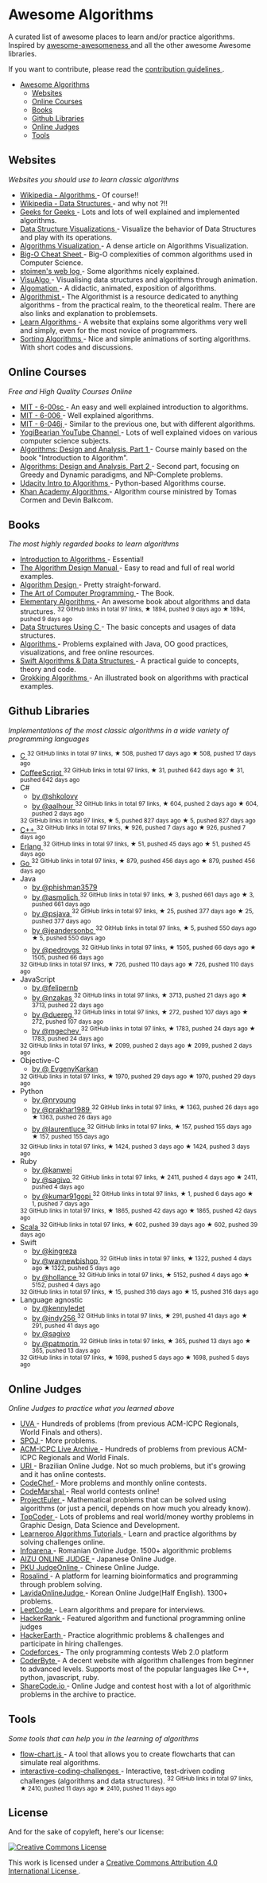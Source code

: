 <h1>
 Awesome Algorithms
</h1>
<p>
 A curated list of awesome places to learn and/or practice algorithms.
Inspired by
 <a href="https://github.com/bayandin/awesome-awesomeness">
  awesome-awesomeness
 </a>
 and all the other awesome Awesome libraries.
</p>
<p>
 If you want to contribute, please read the
 <a href="https://github.com/tayllan/awesome-algorithms/blob/master/CONTRIBUTING.md">
  contribution guidelines
 </a>
 .
</p>
<ul>
 <li>
  <a href="#awesome-algorithms">
   Awesome Algorithms
  </a>
  <ul>
   <li>
    <a href="#websites">
     Websites
    </a>
   </li>
   <li>
    <a href="#online-courses">
     Online Courses
    </a>
   </li>
   <li>
    <a href="#books">
     Books
    </a>
   </li>
   <li>
    <a href="#github-libraries">
     Github Libraries
    </a>
   </li>
   <li>
    <a href="#online-judges">
     Online Judges
    </a>
   </li>
   <li>
    <a href="#tools">
     Tools
    </a>
   </li>
  </ul>
 </li>
</ul>
<h2>
 Websites
</h2>
<p>
 <em>
  Websites you should use to learn classic algorithms
 </em>
</p>
<ul>
 <li>
  <a href="https://en.wikipedia.org/wiki/List_of_algorithms">
   Wikipedia - Algorithms
  </a>
  - Of course!!
 </li>
 <li>
  <a href="https://en.wikipedia.org/wiki/List_of_data_structures">
   Wikipedia - Data Structures
  </a>
  - and why not ?!!
 </li>
 <li>
  <a href="http://www.geeksforgeeks.org/fundamentals-of-algorithms/">
   Geeks for Geeks
  </a>
  -
Lots and lots of well explained and implemented algorithms.
 </li>
 <li>
  <a href="http://www.cs.usfca.edu/~galles/visualization/Algorithms.html">
   Data Structure Visualizations
  </a>
  - Visualize the behavior of Data Structures and play with its operations.
 </li>
 <li>
  <a href="http://bost.ocks.org/mike/algorithms/">
   Algorithms Visualization
  </a>
  - A dense article on Algorithms Visualization.
 </li>
 <li>
  <a href="http://bigocheatsheet.com/">
   Big-O Cheat Sheet
  </a>
  - Big-O complexities of common algorithms used in Computer Science.
 </li>
 <li>
  <a href="http://www.stoimen.com/blog/">
   stoimen's web log
  </a>
  - Some algorithms nicely explained.
 </li>
 <li>
  <a href="http://www.comp.nus.edu.sg/~stevenha/visualization/index.html">
   VisuAlgo
  </a>
  - Visualising data structures and algorithms through animation.
 </li>
 <li>
  <a href="http://www.algomation.com/">
   Algomation
  </a>
  - A didactic, animated, exposition of algorithms.
 </li>
 <li>
  <a href="http://www.algorithmist.com/index.php/Main_Page">
   Algorithmist
  </a>
  - The Algorithmist is a resource dedicated to anything algorithms - from the practical realm, to the theoretical realm. There are also links and explanation to problemsets.
 </li>
 <li>
  <a href="http://www.learnalgorithms.in/">
   Learn Algorithms
  </a>
  - A website that explains some algorithms very well and simply, even for the most novice of programmers.
 </li>
 <li>
  <a href="http://www.sorting-algorithms.com/">
   Sorting Algorithms
  </a>
  - Nice and simple animations of sorting algorithms. With short codes and discussions.
 </li>
</ul>
<h2>
 Online Courses
</h2>
<p>
 <em>
  Free and High Quality Courses Online
 </em>
</p>
<ul>
 <li>
  <a href="http://ocw.mit.edu/courses/electrical-engineering-and-computer-science/6-00sc-introduction-to-computer-science-and-programming-spring-2011/index.htm">
   MIT - 6-00sc
  </a>
  -
An easy and well explained introduction to algorithms.
 </li>
 <li>
  <a href="http://ocw.mit.edu/courses/electrical-engineering-and-computer-science/6-006-introduction-to-algorithms-fall-2011/lecture-videos/">
   MIT - 6-006
  </a>
  -
Well explained algorithms.
 </li>
 <li>
  <a href="http://ocw.mit.edu/courses/electrical-engineering-and-computer-science/6-046j-introduction-to-algorithms-sma-5503-fall-2005/video-lectures/">
   MIT - 6-046j
  </a>
  -
Similar to the previous one, but with different algorithms.
 </li>
 <li>
  <a href="https://www.youtube.com/channel/UCv3Kd0guxD5KWQtP---9D6g">
   YogiBearian YouTube Channel
  </a>
  - Lots of well explained vidoes on various computer science subjects.
 </li>
 <li>
  <a href="https://www.coursera.org/course/algo">
   Algorithms: Design and Analysis, Part 1
  </a>
  - Course mainly based on the book "Introduction to Algorithm".
 </li>
 <li>
  <a href="https://www.coursera.org/course/algo2">
   Algorithms: Design and Analysis, Part 2
  </a>
  - Second part, focusing on Greedy and Dynamic paradigms, and NP-Complete problems.
 </li>
 <li>
  <a href="https://www.udacity.com/course/intro-to-algorithms--cs215">
   Udacity Intro to Algorithms
  </a>
  - Python-based Algorithms course.
 </li>
 <li>
  <a href="https://www.khanacademy.org/computing/computer-science/algorithms">
   Khan Academy Algorithms
  </a>
  - Algorithm course ministred by Tomas Cormen and Devin Balkcom.
 </li>
</ul>
<h2>
 Books
</h2>
<p>
 <em>
  The most highly regarded books to learn algorithms
 </em>
</p>
<ul>
 <li>
  <a href="http://mitpress.mit.edu/books/introduction-algorithms">
   Introduction to Algorithms
  </a>
  - Essential!
 </li>
 <li>
  <a href="https://www8.cs.umu.se/kurser/TDBAfl/VT06/algorithms/BOOK/BOOK/BOOK.HTM">
   The Algorithm Design Manual
  </a>
  - Easy to read and full of real world examples.
 </li>
 <li>
  <a href="http://www.aw-bc.com/info/kleinberg/">
   Algorithm Design
  </a>
  - Pretty straight-forward.
 </li>
 <li>
  <a href="http://www-cs-faculty.stanford.edu/~uno/taocp.html">
   The Art of Computer Programming
  </a>
  - The Book.
 </li>
 <li>
  <a href="https://github.com/liuxinyu95/AlgoXY">
   Elementary Algorithms
  </a>
  - An awesome book about algorithms and data structures.
  <sup>
   32 GitHub links in total 97 links, ★ 1894, pushed 9 days ago
  </sup>
  <sup>
   &#9733 1894, pushed 9 days ago
  </sup>
 </li>
 <li>
  <a href="http://www.amazon.com/Data-Structures-Using-Aaron-Tenenbaum/dp/0131997467">
   Data Structures Using C
  </a>
  - The basic concepts and usages of data structures.
 </li>
 <li>
  <a href="http://algs4.cs.princeton.edu/home/">
   Algorithms
  </a>
  - Problems explained with Java, OO good practices, visualizations, and free online resources.
 </li>
 <li>
  <a href="http://shop.waynewbishop.com/">
   Swift Algorithms & Data Structures
  </a>
  - A practical guide to concepts, theory and code.
 </li>
 <li>
  <a href="http://www.manning.com/bhargava">
   Grokking Algorithms
  </a>
  - An illustrated book on algorithms with practical examples.
 </li>
</ul>
<h2>
 Github Libraries
</h2>
<p>
 <em>
  Implementations of the most classic algorithms in a wide variety of programming languages
 </em>
</p>
<ul>
 <li>
  <a href="https://github.com/fragglet/c-algorithms">
   C
  </a>
  <sup>
   32 GitHub links in total 97 links, ★ 508, pushed 17 days ago
  </sup>
  <sup>
   &#9733 508, pushed 17 days ago
  </sup>
 </li>
 <li>
  <a href="https://github.com/BrunoRB/algorithms.coffee">
   CoffeeScript
  </a>
  <sup>
   32 GitHub links in total 97 links, ★ 31, pushed 642 days ago
  </sup>
  <sup>
   &#9733 31, pushed 642 days ago
  </sup>
 </li>
 <li>
  C#
  <ul>
   <li>
    <a href="https://github.com/shkolovy/classic-algorithms">
     by @shkolovy
    </a>
   </li>
   <li>
    <a href="https://github.com/aalhour/C-Sharp-Algorithms">
     by @aalhour
    </a>
    <sup>
     32 GitHub links in total 97 links, ★ 604, pushed 2 days ago
    </sup>
    <sup>
     &#9733 604, pushed 2 days ago
    </sup>
   </li>
  </ul>
  <sup>
   32 GitHub links in total 97 links, ★ 5, pushed 827 days ago
  </sup>
  <sup>
   &#9733 5, pushed 827 days ago
  </sup>
 </li>
 <li>
  <a href="https://github.com/xtaci/algorithms">
   C++
  </a>
  <sup>
   32 GitHub links in total 97 links, ★ 926, pushed 7 days ago
  </sup>
  <sup>
   &#9733 926, pushed 7 days ago
  </sup>
 </li>
 <li>
  <a href="https://github.com/aggelgian/erlang-algorithms">
   Erlang
  </a>
  <sup>
   32 GitHub links in total 97 links, ★ 51, pushed 45 days ago
  </sup>
  <sup>
   &#9733 51, pushed 45 days ago
  </sup>
 </li>
 <li>
  <a href="https://github.com/arnauddri/algorithms">
   Go
  </a>
  <sup>
   32 GitHub links in total 97 links, ★ 879, pushed 456 days ago
  </sup>
  <sup>
   &#9733 879, pushed 456 days ago
  </sup>
 </li>
 <li>
  Java
  <ul>
   <li>
    <a href="https://github.com/phishman3579/java-algorithms-implementation">
     by @phishman3579
    </a>
   </li>
   <li>
    <a href="https://github.com/asmolich/algorithms">
     by @asmolich
    </a>
    <sup>
     32 GitHub links in total 97 links, ★ 3, pushed 661 days ago
    </sup>
    <sup>
     &#9733 3, pushed 661 days ago
    </sup>
   </li>
   <li>
    <a href="https://github.com/psjava/psjava">
     by @psjava
    </a>
    <sup>
     32 GitHub links in total 97 links, ★ 25, pushed 377 days ago
    </sup>
    <sup>
     &#9733 25, pushed 377 days ago
    </sup>
   </li>
   <li>
    <a href="https://github.com/jeandersonbc/algorithms-and-ds">
     by @jeandersonbc
    </a>
    <sup>
     32 GitHub links in total 97 links, ★ 5, pushed 550 days ago
    </sup>
    <sup>
     &#9733 5, pushed 550 days ago
    </sup>
   </li>
   <li>
    <a href="https://github.com/pedrovgs/Algorithms">
     by @pedrovgs
    </a>
    <sup>
     32 GitHub links in total 97 links, ★ 1505, pushed 66 days ago
    </sup>
    <sup>
     &#9733 1505, pushed 66 days ago
    </sup>
   </li>
  </ul>
  <sup>
   32 GitHub links in total 97 links, ★ 726, pushed 110 days ago
  </sup>
  <sup>
   &#9733 726, pushed 110 days ago
  </sup>
 </li>
 <li>
  JavaScript
  <ul>
   <li>
    <a href="https://github.com/felipernb/algorithms.js">
     by @felipernb
    </a>
   </li>
   <li>
    <a href="https://github.com/nzakas/computer-science-in-javascript">
     by @nzakas
    </a>
    <sup>
     32 GitHub links in total 97 links, ★ 3713, pushed 21 days ago
    </sup>
    <sup>
     &#9733 3713, pushed 22 days ago
    </sup>
   </li>
   <li>
    <a href="https://github.com/duereg/js-algorithms">
     by @duereg
    </a>
    <sup>
     32 GitHub links in total 97 links, ★ 272, pushed 107 days ago
    </sup>
    <sup>
     &#9733 272, pushed 107 days ago
    </sup>
   </li>
   <li>
    <a href="https://github.com/mgechev/javascript-algorithms">
     by @mgechev
    </a>
    <sup>
     32 GitHub links in total 97 links, ★ 1783, pushed 24 days ago
    </sup>
    <sup>
     &#9733 1783, pushed 24 days ago
    </sup>
   </li>
  </ul>
  <sup>
   32 GitHub links in total 97 links, ★ 2099, pushed 2 days ago
  </sup>
  <sup>
   &#9733 2099, pushed 2 days ago
  </sup>
 </li>
 <li>
  Objective-C
  <ul>
   <li>
    <a href="https://github.com/EvgenyKarkan/EKAlgorithms">
     by @ EvgenyKarkan
    </a>
   </li>
  </ul>
  <sup>
   32 GitHub links in total 97 links, ★ 1970, pushed 29 days ago
  </sup>
  <sup>
   &#9733 1970, pushed 29 days ago
  </sup>
 </li>
 <li>
  Python
  <ul>
   <li>
    <a href="https://github.com/nryoung/algorithms">
     by @nryoung
    </a>
   </li>
   <li>
    <a href="https://github.com/prakhar1989/Algorithms">
     by @prakhar1989
    </a>
    <sup>
     32 GitHub links in total 97 links, ★ 1363, pushed 26 days ago
    </sup>
    <sup>
     &#9733 1363, pushed 26 days ago
    </sup>
   </li>
   <li>
    <a href="https://github.com/laurentluce/python-algorithms">
     by @laurentluce
    </a>
    <sup>
     32 GitHub links in total 97 links, ★ 157, pushed 155 days ago
    </sup>
    <sup>
     &#9733 157, pushed 155 days ago
    </sup>
   </li>
  </ul>
  <sup>
   32 GitHub links in total 97 links, ★ 1424, pushed 3 days ago
  </sup>
  <sup>
   &#9733 1424, pushed 3 days ago
  </sup>
 </li>
 <li>
  Ruby
  <ul>
   <li>
    <a href="https://github.com/kanwei/algorithms">
     by @kanwei
    </a>
   </li>
   <li>
    <a href="https://github.com/sagivo/algorithms">
     by @sagivo
    </a>
    <sup>
     32 GitHub links in total 97 links, ★ 2411, pushed 4 days ago
    </sup>
    <sup>
     &#9733 2411, pushed 4 days ago
    </sup>
   </li>
   <li>
    <a href="https://github.com/kumar91gopi/Algorithms-and-Data-Structures-in-Ruby">
     by @kumar91gopi
    </a>
    <sup>
     32 GitHub links in total 97 links, ★ 1, pushed 6 days ago
    </sup>
    <sup>
     &#9733 1, pushed 7 days ago
    </sup>
   </li>
  </ul>
  <sup>
   32 GitHub links in total 97 links, ★ 1865, pushed 42 days ago
  </sup>
  <sup>
   &#9733 1865, pushed 42 days ago
  </sup>
 </li>
 <li>
  <a href="https://github.com/vkostyukov/scalacaster">
   Scala
  </a>
  <sup>
   32 GitHub links in total 97 links, ★ 602, pushed 39 days ago
  </sup>
  <sup>
   &#9733 602, pushed 39 days ago
  </sup>
 </li>
 <li>
  Swift
  <ul>
   <li>
    <a href="https://github.com/kingreza/Swift-Algorithms-Strings-">
     by @kingreza
    </a>
   </li>
   <li>
    <a href="https://github.com/waynewbishop/SwiftStructures">
     by @waynewbishop
    </a>
    <sup>
     32 GitHub links in total 97 links, ★ 1322, pushed 4 days ago
    </sup>
    <sup>
     &#9733 1322, pushed 5 days ago
    </sup>
   </li>
   <li>
    <a href="https://github.com/hollance/swift-algorithm-club">
     by @hollance
    </a>
    <sup>
     32 GitHub links in total 97 links, ★ 5152, pushed 4 days ago
    </sup>
    <sup>
     &#9733 5152, pushed 4 days ago
    </sup>
   </li>
  </ul>
  <sup>
   32 GitHub links in total 97 links, ★ 15, pushed 316 days ago
  </sup>
  <sup>
   &#9733 15, pushed 316 days ago
  </sup>
 </li>
 <li>
  Language agnostic
  <ul>
   <li>
    <a href="https://github.com/kennyledet/Algorithm-Implementations">
     by @kennyledet
    </a>
   </li>
   <li>
    <a href="https://github.com/indy256/codelibrary">
     by @indy256
    </a>
    <sup>
     32 GitHub links in total 97 links, ★ 291, pushed 41 days ago
    </sup>
    <sup>
     &#9733 291, pushed 41 days ago
    </sup>
   </li>
   <li>
    <a href="https://github.com/sagivo/algorithms">
     by @sagivo
    </a>
   </li>
   <li>
    <a href="https://github.com/patmorin/ods">
     by @patmorin
    </a>
    <sup>
     32 GitHub links in total 97 links, ★ 365, pushed 13 days ago
    </sup>
    <sup>
     &#9733 365, pushed 13 days ago
    </sup>
   </li>
  </ul>
  <sup>
   32 GitHub links in total 97 links, ★ 1698, pushed 5 days ago
  </sup>
  <sup>
   &#9733 1698, pushed 5 days ago
  </sup>
 </li>
</ul>
<h2>
 Online Judges
</h2>
<p>
 <em>
  Online Judges to practice what you learned above
 </em>
</p>
<ul>
 <li>
  <a href="https://uva.onlinejudge.org/">
   UVA
  </a>
  -
Hundreds of problems (from previous ACM-ICPC Regionals, World Finals and others).
 </li>
 <li>
  <a href="http://www.spoj.com/">
   SPOJ
  </a>
  - More problems.
 </li>
 <li>
  <a href="https://icpcarchive.ecs.baylor.edu/">
   ACM-ICPC Live Archive
  </a>
  -
Hundreds of problems from previous ACM-ICPC Regionals and World Finals.
 </li>
 <li>
  <a href="https://www.urionlinejudge.com.br/judge/login">
   URI
  </a>
  -
Brazilian Online Judge. Not so much problems, but it's growing and it has online contests.
 </li>
 <li>
  <a href="https://www.codechef.com/">
   CodeChef
  </a>
  -
More problems and monthly online contests.
 </li>
 <li>
  <a href="https://algo.codemarshal.org/">
   CodeMarshal
  </a>
  -
Real world contests online!
 </li>
 <li>
  <a href="https://projecteuler.net/">
   ProjectEuler
  </a>
  -
Mathematical problems that can be solved using algorithms (or just a pencil, depends on how much you already know).
 </li>
 <li>
  <a href="https://www.topcoder.com/">
   TopCoder
  </a>
  - Lots of problems and real world/money worthy problems in Graphic Design, Data Science and Development.
 </li>
 <li>
  <a href="https://www.learneroo.com/subjects/8">
   Learneroo Algorithms Tutorials
  </a>
  - Learn and practice algorithms by solving challenges online.
 </li>
 <li>
  <a href="http://www.infoarena.ro/">
   Infoarena
  </a>
  - Romanian Online Judge. 1500+ algorithmic problems
 </li>
 <li>
  <a href="http://judge.u-aizu.ac.jp/onlinejudge/">
   AIZU ONLINE JUDGE
  </a>
  - Japanese Online Judge.
 </li>
 <li>
  <a href="http://poj.org/">
   PKU JudgeOnline
  </a>
  - Chinese Online Judge.
 </li>
 <li>
  <a href="http://rosalind.info/problems/locations/">
   Rosalind
  </a>
  - A platform for learning bioinformatics and programming through problem solving.
 </li>
 <li>
  <a href="http://judge.lavida.us">
   LavidaOnlineJudge
  </a>
  - Korean Online Judge(Half English). 1300+ problems.
 </li>
 <li>
  <a href="https://leetcode.com/">
   LeetCode
  </a>
  - Learn algorithms and prepare for interviews.
 </li>
 <li>
  <a href="https://www.hackerrank.com/">
   HackerRank
  </a>
  - Featured algorithm and functional programming online judges
 </li>
 <li>
  <a href="https://www.hackerearth.com/">
   HackerEarth
  </a>
  - Practice alogrithmic problems & challenges and participate in hiring challenges.
 </li>
 <li>
  <a href="http://codeforces.com/">
   Codeforces
  </a>
  - The only programming contests Web 2.0 platform
 </li>
 <li>
  <a href="http://www.coderbyte.com/">
   CoderByte
  </a>
  - A decent website with algorithm challenges from beginner to advanced levels. Supports most of the popular languages like C++, python, javascript, ruby.
 </li>
 <li>
  <a href="https://sharecode.io/">
   ShareCode.io
  </a>
  - Online Judge and contest host with a lot of algorithmic problems in the archive to practice.
 </li>
</ul>
<h2>
 Tools
</h2>
<p>
 <em>
  Some tools that can help you in the learning of algorithms
 </em>
</p>
<ul>
 <li>
  <a href="http://brunorb.github.io/flow-chart.js/dist/index.html">
   flow-chart.js
  </a>
  -
A tool that allows you to create flowcharts that can simulate real algorithms.
 </li>
 <li>
  <a href="https://github.com/donnemartin/interactive-coding-challenges">
   interactive-coding-challenges
  </a>
  - Interactive, test-driven coding challenges (algorithms and data structures).
  <sup>
   32 GitHub links in total 97 links, ★ 2410, pushed 11 days ago
  </sup>
  <sup>
   &#9733 2410, pushed 11 days ago
  </sup>
 </li>
</ul>
<h2>
 License
</h2>
<p>
 And for the sake of copyleft, here's our license:
</p>
<p>
 <a href="http://creativecommons.org/licenses/by/4.0/">
  <img alt="Creative Commons License" src="http://i.creativecommons.org/l/by/4.0/88x31.png"/>
 </a>
</p>
<p>
 This work is licensed under a
 <a href="http://creativecommons.org/licenses/by/4.0/">
  Creative Commons Attribution 4.0 International License
 </a>
 .
</p>
